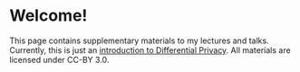 # Welcome!

This page contains supplementary materials to my lectures and talks. Currently, this is just an [introduction to Differential Privacy]({{'dp.intro'|href}}). All materials are licensed under CC-BY 3.0.
